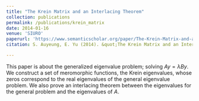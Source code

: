 ```yaml
---
title: "The Krein Matrix and an Interlacing Theorem"
collection: publications
permalink: /publications/krein_matrix
date: 2014-01-16
venue: 'SIURO'
paperurl: 'https://www.semanticscholar.org/paper/The-Krein-Matrix-and-an-Interlacing-Theorem-Shamuel-Yu-Kapitula/2cfb79dfc9f546e5d9277cdcaea4976f4c8221bd?p2df'
citation: S. Auyeung, E. Yu (2014). &quot;The Krein Matrix and an Interlacing Theorem.&quot; <i>SIURO</i>. 7.'

---
```

This paper is about the generalized eigenvalue problem; solving $Ay = \lambda By$. We construct a set of meromorphic functions, the Krein eigenvalues, whose zeros correspond to the real eigenvalues of the general eigenvalue problem. We also prove an interlacing theorem between the eigenvalues for the general problem and the eigenvalues of $A$.

